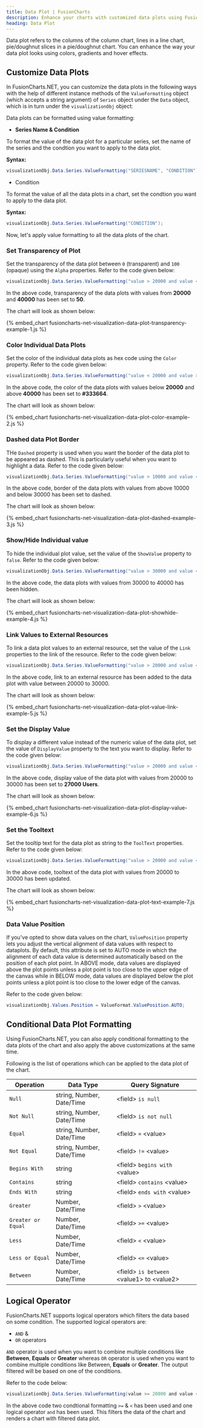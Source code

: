 ```yaml
---
title: Data Plot | FusionCharts
description: Enhance your charts with customized data plots using FusionCharts. Customize colors, transparency, borders, & more for impactful insights. Explore now!
heading: Data Plot
---
```


Data plot refers to the columns of the column chart, lines in a line chart, pie/doughnut slices in a pie/doughnut chart. You can enhance the way your data plot looks using colors, gradients and hover effects.

## Customize Data Plots

In FusionCharts.NET, you can customize the data plots in the following ways with the help of different instance methods of the `ValueFormatting` object (which accepts a string argument) of `Series` object under the `Data` object, which is in turn under the `visualizationObj` object:

Data plots can be formatted using value formatting:

* **Series Name & Condition**

To format the value of the data plot for a particular series, set the name of the series and the condtion you want to apply to the data plot.

**Syntax:**

```csharp
visualizationObj.Data.Series.ValueFormatting("SERIESNAME", "CONDITION");
```

* Condition

To format the value of all the data plots in a chart, set the condtion you want to apply to the data plot.

**Syntax:**

```csharp
visualizationObj.Data.Series.ValueFormatting("CONDITION");
```

Now, let's apply value formatting to all the data plots of the chart.

### Set Transparency of Plot

Set the transparency of the data plot between `0` (transparent) and `100` (opaque) using the `Alpha` properties. Refer to the code given below:

```csharp
visualizationObj.Data.Series.ValueFormatting("value > 20000 and value < 40000").Alpha(50);
```

In the above code, transparency of the data plots with values from **20000** and **40000** has been set to **50**.

The chart will look as shown below:

{% embed_chart fusioncharts-net-visualization-data-plot-transparency-example-1.js %}

### Color Individual Data Plots

Set the color of the individual data plots as hex code using the `Color` property. Refer to the code given below:

```csharp
visualizationObj.Data.Series.ValueFormatting("value < 20000 and value > 40000").Color(#333664);
```

In the above code, the color of the data plots with values below **20000** and above **40000** has been set to **#333664**.

The chart will look as shown below:

{% embed_chart fusioncharts-net-visualization-data-plot-color-example-2.js %}

### Dashed data Plot Border

THe `Dashed` property is used when you want the border of the data plot to be appeared as dashed. This is particularly useful when you want to highlight a data. Refer to the code given below:

```csharp
visualizationObj.Data.Series.ValueFormatting("value > 10000 and value < 30000").Dashed(true);
```

In the above code, border of the data plots with values from above 10000 and below 30000 has been set to dashed.

The chart will look as shown below:

{% embed_chart fusioncharts-net-visualization-data-plot-dashed-example-3.js %}

### Show/Hide Individual value

To hide the individual plot value, set the value of the `ShowValue` property to `false`. Refer to the code given below:

```csharp
visualizationObj.Data.Series.ValueFormatting("value > 30000 and value < 40000").ShowValue(false);
```

In the above code, the data plots with values from 30000 to 40000 has been hidden.

The chart will look as shown below:

{% embed_chart fusioncharts-net-visualization-data-plot-showhide-example-4.js %}

### Link Values to External Resources

To link a data plot values to an external resource, set the value of the `Link` properties to the link of the resource. Refer to the code given below:

```csharp
visualizationObj.Data.Series.ValueFormatting("value > 20000 and value < 30000").Link("https://www.fusioncharts.com/");
```

In the above code, link to an external resource has been added to the data plot with value between 20000 to 30000.

The chart will look as shown below:

{% embed_chart fusioncharts-net-visualization-data-plot-value-link-example-5.js %}

### Set the Display Value

To display a different value instead of the numeric value of the data plot, set the value of `DisplayValue` property to the text you want to display. Refer to the code given below:

```csharp
visualizationObj.Data.Series.ValueFormatting("value > 20000 and value < 30000").DisplayValue("27000 Users");
```

In the above code, display value of the data plot with values from 20000 to 30000 has been set to **27000 Users**.

The chart will look as shown below:

{% embed_chart fusioncharts-net-visualization-data-plot-display-value-example-6.js %}

### Set the Tooltext

Set the tooltip text for the data plot as string to the `ToolText` properties. Refer to the code given below:

```csharp
visualizationObj.Data.Series.ValueFormatting("value > 20000 and value < 30000").ToolText("Programming Language");
```

In the above code, tooltext of the data plot with values from 20000 to 30000 has been updated.

The chart will look as shown below:

{% embed_chart fusioncharts-net-visualization-data-plot-text-example-7.js %}

### Data Value Position

If you've opted to show data values on the chart, `ValuePosition` property lets you adjust the vertical alignment of data values with respect to dataplots. By default, this attribute is set to AUTO mode in which the alignment of each data value is determined automatically based on the position of each plot point. In ABOVE mode, data values are displayed above the plot points unless a plot point is too close to the upper edge of the canvas while in BELOW mode, data values are displayed below the plot points unless a plot point is too close to the lower edge of the canvas.

Refer to the code given below:

```csharp
visualizationObj.Values.Position = ValueFormat.ValuePosition.AUTO;
```

## Conditional Data Plot Formatting

Using FusionCharts.NET, you can also apply conditional formatting to the data plots of the chart and also apply the above customizations at the same time.

Following is the list of operations which can be applied to the data plot of the chart.

Operation | Data Type | Query Signature
--- | --- | ---
`Null` | string, Number, Date/Time | &lt;field&gt; `is null`
`Not Null` | string, Number, Date/Time| &lt;field&gt; `is not null`
`Equal` | string, Number, Date/Time | &lt;field&gt; `=` &lt;value&gt;
`Not Equal` | string, Number, Date/Time | &lt;field&gt; `!=` &lt;value&gt;
`Begins With` | string | &lt;field&gt; `begins with` &lt;value&gt;
`Contains` | string | &lt;field&gt; `contains` &lt;value&gt;
`Ends With` | string | &lt;field&gt; `ends with` &lt;value&gt;
`Greater` | Number, Date/Time | &lt;field&gt; `>` &lt;value&gt;
`Greater or Equal` | Number, Date/Time | &lt;field&gt; `>=` &lt;value&gt;
`Less` | Number, Date/Time | &lt;field&gt; `<` &lt;value&gt;
`Less or Equal` | Number, Date/Time | &lt;field&gt; `<=` &lt;value&gt;
`Between` | Number, Date/Time | &lt;field&gt; `is between` &lt;value1&gt; to &lt;value2&gt;

## Logical Operator

FusionCharts.NET supports logical operators which filters the data based on some condition. The supported logical operators are:

* `AND` &
* `OR` operators

`AND` operator is used when you want to combine multiple conditions like **Between**, **Equals** or **Greater** whereas `OR` operator is used when you want to combine multiple conditions like Between, **Equals** or **Greater**. The output filtered will be based on one of the conditions.

Refer to the code below:

```csharp
visualizationObj.Data.Series.ValueFormatting(value >= 20000 and value < 40000").ShowValue(true);
```

In the above code two condtional formatting `>=` & `<` has been used and one logical operator `and` has been used. This filters the data of the chart and renders a chart with filtered data plot.
